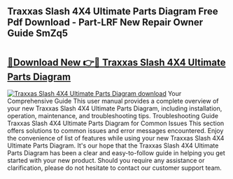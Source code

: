 ## Traxxas Slash 4X4 Ultimate Parts Diagram Free Pdf Download - Part-LRF New Repair Owner Guide SmZq5

# <h2><a href="http://dfpblr.blite.top/?on=Traxxas+Slash+4X4+Ultimate+Parts+Diagram">🔗Download New 👉🔴 Traxxas Slash 4X4 Ultimate Parts Diagram</a></h2>

[![Traxxas Slash 4X4 Ultimate Parts Diagram download](https://i.imgur.com/lujVjoI.png)](http://dfpblr.blite.top/?on=Traxxas+Slash+4X4+Ultimate+Parts+Diagram)
Your Comprehensive Guide This user manual provides a complete overview of your new Traxxas Slash 4X4 Ultimate Parts Diagram, including installation, operation, maintenance, and troubleshooting tips. Troubleshooting Guide Traxxas Slash 4X4 Ultimate Parts Diagram for Common Issues This section offers solutions to common issues and error messages encountered. Enjoy the convenience of list of features while using your new Traxxas Slash 4X4 Ultimate Parts Diagram. It's our hope that the Traxxas Slash 4X4 Ultimate Parts Diagram has been a clear and easy-to-follow guide in helping you get started with your new product. Should you require any assistance or clarification, please do not hesitate to contact our customer support team.
